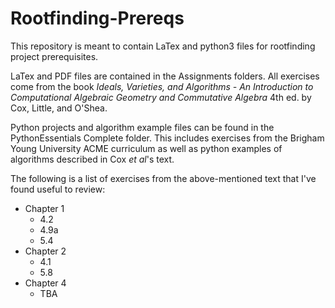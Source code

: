 # Rootfinding-Prereqs
This repository is meant to contain LaTex and python3 files for rootfinding project prerequisites.

LaTex and PDF files are contained in the Assignments folders. All exercises come from the book *Ideals, Varieties, and Algorithms - An Introduction to Computational Algebraic Geometry and Commutative Algebra* 4th ed. by Cox, Little, and O'Shea.

Python projects and algorithm example files can be found in the PythonEssentials Complete folder. This includes exercises from the Brigham Young University ACME curriculum as well as python examples of algorithms described in Cox *et al*'s text.

The following is a list of exercises from the above-mentioned text that I've found useful to review:

* Chapter 1
    * 4.2
    * 4.9a
    * 5.4
* Chapter 2
    * 4.1
    * 5.8
* Chapter 4
    * TBA